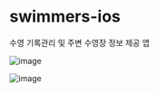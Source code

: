 # swimmers-ios
수영 기록관리 및 주변 수영장 정보 제공 앱

![image](https://github.com/heonha/swimmers-ios/assets/60867281/a2b5bd87-7941-4064-b321-67790f50402f)


![image](https://github.com/heonha/swimmers-ios/assets/60867281/7ef57ed8-2d34-47a1-9287-8c544f64e18e)
